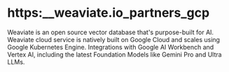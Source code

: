# https:\_\_weaviate.io_partners_gcp

Weaviate is an open source vector database that's purpose-built for AI. Weaviate cloud service is natively built on Google Cloud and scales using Google Kubernetes Engine. Integrations with Google AI Workbench and Vertex AI, including the latest Foundation Models like Gemini Pro and Ultra LLMs.
